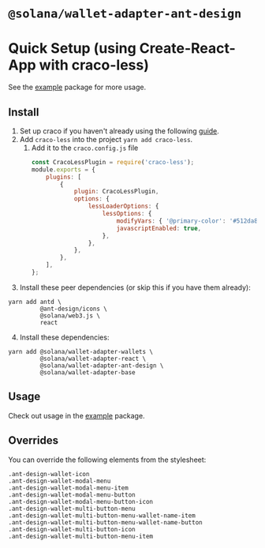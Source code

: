 # `@solana/wallet-adapter-ant-design`

# Quick Setup (using Create-React-App with craco-less)
See the [example](https://github.com/solana-labs/wallet-adapter/tree/master/packages/example) package for more usage.

## Install

1. Set up craco if you haven't already using the following [guide]([https://link](https://github.com/gsoft-inc/craco/blob/master/packages/craco/README.md#installation)).
2. Add `craco-less` into the project `yarn add craco-less`.
   1. Add it to the `craco.config.js` file
        ```javascript
        const CracoLessPlugin = require('craco-less');
        module.exports = {
            plugins: [
                {
                    plugin: CracoLessPlugin,
                    options: {
                        lessLoaderOptions: {
                            lessOptions: {
                                modifyVars: { '@primary-color': '#512da8' },
                                javascriptEnabled: true,
                            },
                        },
                    },
                },
            ],
        };
        ```
3. Install these peer dependencies (or skip this if you have them already):

```
yarn add antd \
         @ant-design/icons \
         @solana/web3.js \
         react
```
4. Install these dependencies:

```
yarn add @solana/wallet-adapter-wallets \
         @solana/wallet-adapter-react \
         @solana/wallet-adapter-ant-design \
         @solana/wallet-adapter-base
```


## Usage
Check out usage in the [example](https://github.com/solana-labs/wallet-adapter/tree/master/packages/example) package.

## Overrides

You can override the following elements from the stylesheet:

```
.ant-design-wallet-icon
.ant-design-wallet-modal-menu
.ant-design-wallet-modal-menu-item
.ant-design-wallet-modal-menu-button
.ant-design-wallet-modal-menu-button-icon
.ant-design-wallet-multi-button-menu
.ant-design-wallet-multi-button-menu-wallet-name-item
.ant-design-wallet-multi-button-menu-wallet-name-button
.ant-design-wallet-multi-button-icon
.ant-design-wallet-multi-button-menu-item 
```